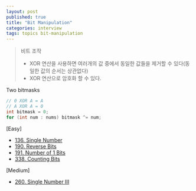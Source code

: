 ```yaml
---
layout: post
published: true
title: "Bit Manipulation"
categories: interview
tags: topics bit-manipulation
---
```


> 비트 조작  
> - XOR 연산을 사용하면 여러개의 값 중에서 동일한 값들을 제거할 수 있다(동일한 값의 순서는 상관없다)  
> - XOR 연산으로 암호화 할 수 있다.  

Two bitmasks
```java
// 0 XOR A = A
// A XOR A = 0
int bitmask = 0;
for (int num : nums) bitmask ^= num;
```

[Easy]
- [136. Single Number](/interview/2023/04/26/single-number/)
- [190. Reverse Bits](/interview/2023/07/04//reverse-bits/)
- [191. Number of 1 Bits](/interview/2023/07/17/number-of-1-bits/)
- [338. Counting Bits](/interview/2023/08/20/counting-bits/)

[Medium]
- [260. Single Number III](/interview/2023/05/21/single-number-iii/)